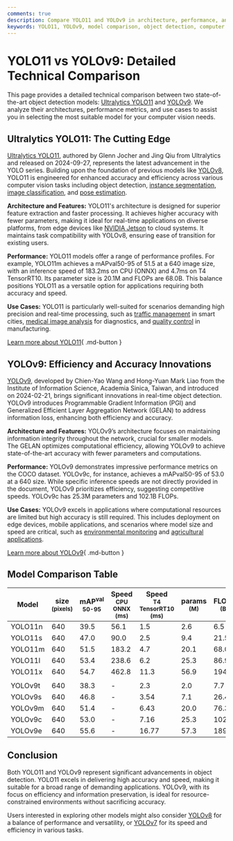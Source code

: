 ```yaml
---
comments: true
description: Compare YOLO11 and YOLOv9 in architecture, performance, and use cases. Learn which model suits your object detection and computer vision needs.
keywords: YOLO11, YOLOv9, model comparison, object detection, computer vision, Ultralytics, YOLO architecture, YOLO performance, real-time processing
---
```


# YOLO11 vs YOLOv9: Detailed Technical Comparison

<script async src="https://cdn.jsdelivr.net/npm/chart.js"></script>
<script defer src="../../javascript/benchmark.js"></script>

<canvas id="modelComparisonChart" width="1024" height="400" active-models='["YOLO11", "YOLOv9"]'></canvas>

This page provides a detailed technical comparison between two state-of-the-art object detection models: [Ultralytics YOLO11](https://docs.ultralytics.com/models/yolo11/) and [YOLOv9](https://docs.ultralytics.com/models/yolov9/). We analyze their architectures, performance metrics, and use cases to assist you in selecting the most suitable model for your computer vision needs.

## Ultralytics YOLO11: The Cutting Edge

[Ultralytics YOLO11](https://docs.ultralytics.com/models/yolo11/), authored by Glenn Jocher and Jing Qiu from Ultralytics and released on 2024-09-27, represents the latest advancement in the YOLO series. Building upon the foundation of previous models like [YOLOv8](https://docs.ultralytics.com/models/yolov8/), YOLO11 is engineered for enhanced accuracy and efficiency across various computer vision tasks including object detection, [instance segmentation](https://www.ultralytics.com/glossary/instance-segmentation), [image classification](https://docs.ultralytics.com/tasks/classify/), and [pose estimation](https://docs.ultralytics.com/tasks/pose/).

**Architecture and Features:** YOLO11's architecture is designed for superior feature extraction and faster processing. It achieves higher accuracy with fewer parameters, making it ideal for real-time applications on diverse platforms, from edge devices like [NVIDIA Jetson](https://docs.ultralytics.com/guides/nvidia-jetson/) to cloud systems. It maintains task compatibility with YOLOv8, ensuring ease of transition for existing users.

**Performance:** YOLO11 models offer a range of performance profiles. For example, YOLO11m achieves a mAPval50-95 of 51.5 at a 640 image size, with an inference speed of 183.2ms on CPU (ONNX) and 4.7ms on T4 TensorRT10. Its parameter size is 20.1M and FLOPs are 68.0B. This balance positions YOLO11 as a versatile option for applications requiring both accuracy and speed.

**Use Cases:** YOLO11 is particularly well-suited for scenarios demanding high precision and real-time processing, such as [traffic management](https://www.ultralytics.com/blog/optimizingtraffic-management-with-ultralytics-yolo11) in smart cities, [medical image analysis](https://www.ultralytics.com/glossary/medical-image-analysis) for diagnostics, and [quality control](https://www.ultralytics.com/solutions/ai-in-manufacturing) in manufacturing.

[Learn more about YOLO11](https://docs.ultralytics.com/models/yolo11/){ .md-button }

## YOLOv9: Efficiency and Accuracy Innovations

[YOLOv9](https://docs.ultralytics.com/models/yolov9/), developed by Chien-Yao Wang and Hong-Yuan Mark Liao from the Institute of Information Science, Academia Sinica, Taiwan, and introduced on 2024-02-21, brings significant innovations in real-time object detection. YOLOv9 introduces Programmable Gradient Information (PGI) and Generalized Efficient Layer Aggregation Network (GELAN) to address information loss, enhancing both efficiency and accuracy.

**Architecture and Features:** YOLOv9’s architecture focuses on maintaining information integrity throughout the network, crucial for smaller models. The GELAN optimizes computational efficiency, allowing YOLOv9 to achieve state-of-the-art accuracy with fewer parameters and computations.

**Performance:** YOLOv9 demonstrates impressive performance metrics on the COCO dataset. YOLOv9c, for instance, achieves a mAPval50-95 of 53.0 at a 640 size. While specific inference speeds are not directly provided in the document, YOLOv9 prioritizes efficiency, suggesting competitive speeds. YOLOv9c has 25.3M parameters and 102.1B FLOPs.

**Use Cases:** YOLOv9 excels in applications where computational resources are limited but high accuracy is still required. This includes deployment on edge devices, mobile applications, and scenarios where model size and speed are critical, such as [environmental monitoring](https://www.ultralytics.com/blog/ultralytics-yolo11-and-computer-vision-for-environmental-conservation) and [agricultural applications](https://www.ultralytics.com/solutions/ai-in-agriculture).

[Learn more about YOLOv9](https://docs.ultralytics.com/models/yolov9/){ .md-button }

## Model Comparison Table

| Model   | size<br><sup>(pixels) | mAP<sup>val<br>50-95 | Speed<br><sup>CPU ONNX<br>(ms) | Speed<br><sup>T4 TensorRT10<br>(ms) | params<br><sup>(M) | FLOPs<br><sup>(B) |
| ------- | --------------------- | -------------------- | ------------------------------ | ----------------------------------- | ------------------ | ----------------- |
| YOLO11n | 640                   | 39.5                 | 56.1                           | 1.5                                 | 2.6                | 6.5               |
| YOLO11s | 640                   | 47.0                 | 90.0                           | 2.5                                 | 9.4                | 21.5              |
| YOLO11m | 640                   | 51.5                 | 183.2                          | 4.7                                 | 20.1               | 68.0              |
| YOLO11l | 640                   | 53.4                 | 238.6                          | 6.2                                 | 25.3               | 86.9              |
| YOLO11x | 640                   | 54.7                 | 462.8                          | 11.3                                | 56.9               | 194.9             |
|         |                       |                      |                                |                                     |                    |                   |
| YOLOv9t | 640                   | 38.3                 | -                              | 2.3                                 | 2.0                | 7.7               |
| YOLOv9s | 640                   | 46.8                 | -                              | 3.54                                | 7.1                | 26.4              |
| YOLOv9m | 640                   | 51.4                 | -                              | 6.43                                | 20.0               | 76.3              |
| YOLOv9c | 640                   | 53.0                 | -                              | 7.16                                | 25.3               | 102.1             |
| YOLOv9e | 640                   | 55.6                 | -                              | 16.77                               | 57.3               | 189.0             |

## Conclusion

Both YOLO11 and YOLOv9 represent significant advancements in object detection. YOLO11 excels in delivering high accuracy and speed, making it suitable for a broad range of demanding applications. YOLOv9, with its focus on efficiency and information preservation, is ideal for resource-constrained environments without sacrificing accuracy.

Users interested in exploring other models might also consider [YOLOv8](https://docs.ultralytics.com/models/yolov8/) for a balance of performance and versatility, or [YOLOv7](https://docs.ultralytics.com/models/yolov7/) for its speed and efficiency in various tasks.
